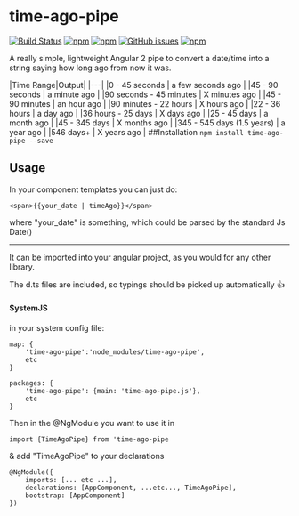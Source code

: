 # time-ago-pipe
[![Build Status](https://travis-ci.org/AndrewPoyntz/time-ago-pipe.svg?branch=master)](https://travis-ci.org/AndrewPoyntz/time-ago-pipe) [![npm](https://img.shields.io/npm/v/time-ago-pipe.svg)]() [![npm](https://img.shields.io/npm/dt/time-ago-pipe.svg?maxAge=2592000)]() [![GitHub issues](https://img.shields.io/github/issues/AndrewPoyntz/time-ago-pipe.svg?maxAge=2592000?style=plastic)]() [![npm](https://img.shields.io/npm/l/time-ago-pipe.svg?maxAge=2592000?style=plastic)]()


A really simple, lightweight Angular 2 pipe to convert a date/time into a string saying how long ago from now it was.

|Time Range|Output|
|---|
|0 - 45 seconds             | a few seconds ago      |
|45 - 90 seconds            | a minute ago           |
|90 seconds - 45 minutes    | X minutes ago          |
|45 - 90 minutes            | an hour ago            |
|90 minutes - 22 hours      | X hours ago            |
|22 - 36 hours              | a day ago              |
|36 hours - 25 days         | X days ago             |
|25 - 45 days               | a month ago            |
|45 - 345 days              | X months ago           |
|345 - 545 days (1.5 years) | a year ago             |
|546 days+                  | X years ago            |
##Installation
```npm install time-ago-pipe --save```

## Usage
In your component templates you can just do:
```
<span>{{your_date | timeAgo}}</span>
```
where "your_date" is something, which could be parsed by the standard Js Date()

---
It can be imported into your angular project, as you would for any other library. 

The d.ts files are included, so typings should be picked up automatically  :+1:

#### SystemJS
in your system config file:
```
map: {
    'time-ago-pipe':'node_modules/time-ago-pipe',
    etc
}
```
```
packages: {
    'time-ago-pipe': {main: 'time-ago-pipe.js'},
    etc
}
```

Then in the @NgModule you want to use it in
```
import {TimeAgoPipe} from 'time-ago-pipe
```
& add "TimeAgoPipe" to your declarations
```
@NgModule({
	imports: [... etc ...],
	declarations: [AppComponent, ...etc..., TimeAgoPipe],
	bootstrap: [AppComponent]
})
```


